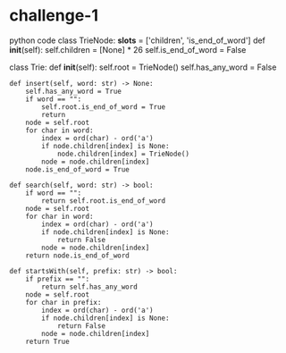 # challenge-1
python code 
class TrieNode:
    __slots__ = ['children', 'is_end_of_word']
    def __init__(self):
        self.children = [None] * 26
        self.is_end_of_word = False

class Trie:
    def __init__(self):
        self.root = TrieNode()
        self.has_any_word = False

    def insert(self, word: str) -> None:
        self.has_any_word = True
        if word == "":
            self.root.is_end_of_word = True
            return
        node = self.root
        for char in word:
            index = ord(char) - ord('a')
            if node.children[index] is None:
                node.children[index] = TrieNode()
            node = node.children[index]
        node.is_end_of_word = True

    def search(self, word: str) -> bool:
        if word == "":
            return self.root.is_end_of_word
        node = self.root
        for char in word:
            index = ord(char) - ord('a')
            if node.children[index] is None:
                return False
            node = node.children[index]
        return node.is_end_of_word

    def startsWith(self, prefix: str) -> bool:
        if prefix == "":
            return self.has_any_word
        node = self.root
        for char in prefix:
            index = ord(char) - ord('a')
            if node.children[index] is None:
                return False
            node = node.children[index]
        return True
